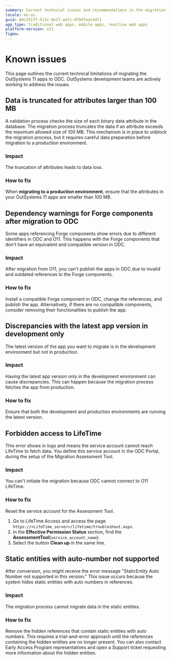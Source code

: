 ```yaml
---
summary: Current technical issues and recommendations in the migration of the OutSystems O11 apps to ODC, with recommendations how to address the issues where possible. 
locale: en-us
guid: 84c331ff-513c-4e1f-ae7c-df9dfaac44f1
app_type: traditional web apps, mobile apps, reactive web apps
platform-version: o11
figma:
---
```


# Known issues

This page outlines the current technical limitations of migrating the OutSystems 11 apps to ODC. OutSystems development teams are actively working to address the issues.

## Data is truncated for attributes larger than 100 MB

A validation process checks the size of each binary data attribute in the database. The migration process truncates the data if an attribute exceeds the maximum allowed size of 100 MB. This mechanism is in place to unblock the migration process, but it requires careful data preparation before migration to a production environment.

### Impact

The truncation of attributes leads to data loss.

### How to fix

When **migrating to a production environment**, ensure that the attributes in your OutSystems 11 apps are smaller than 100 MB.

## Dependency warnings for Forge components after migration to ODC

Some apps referencing Forge components show errors due to different identifiers in ODC and O11. This happens with the Forge components that don't have an equivalent and compatible version in ODC.

### Impact

After migration from O11, you can't publish the apps in ODC due to invalid and outdated references to the Forge components.

### How to fix

Install a compatible Forge component in ODC, change the references, and publish the app. Alternatively, if there are no compatible components, consider removing their functionalities to publish the app.

## Discrepancies with the latest app version in development only

The latest version of the app you want to migrate is in the development environment but not in production.

### Impact

Having the latest app version only in the development environment can cause discrepancies. This can happen because the migration process fetches the app from production.

### How to fix

Ensure that both the development and production environments are running the latest version.

## Forbidden access to LifeTime

This error shows in logs and means the service account cannot reach LifeTime to fetch data. You define this service account in the ODC Portal, during the setup of the Migration Assessment Tool.

### Impact

You can't initiate the migration because ODC cannot connect to O11 LifeTime.

### How to fix

Reset the service account for the Assessment Tool.

1. Go to LifeTime Access and access the page `https://<LifeTime_server>/lifetime/troubleshoot.aspx`. 
1. In the **Effective Permission Status** section, find the **AssessmentTool**(`service_account_name`).
1. Select the button **Clean up** in the same line.

## Static entities with auto-number not supported

After conversion, you might receive the error message "StaticEntity Auto Number not supported in this version." This issue occurs because the system hides static entities with auto numbers in references.

### Impact

The migration process cannot migrate data in the static entities.

### How to fix

Remove the hidden references that contain static entities with auto numbers. This requires a trial-and-error approach until the references containing the hidden entities are no longer present. You can also contact Early Access Program representatives and open a Support ticket requesting more information about the hidden entities.
